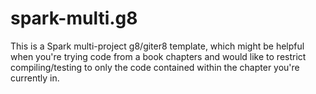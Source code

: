 # spark-multi.g8
This is a Spark multi-project g8/giter8 template, which might be helpful when you're trying code from a book chapters and would like to restrict 
compiling/testing to only the code contained within the chapter you're currently in.

